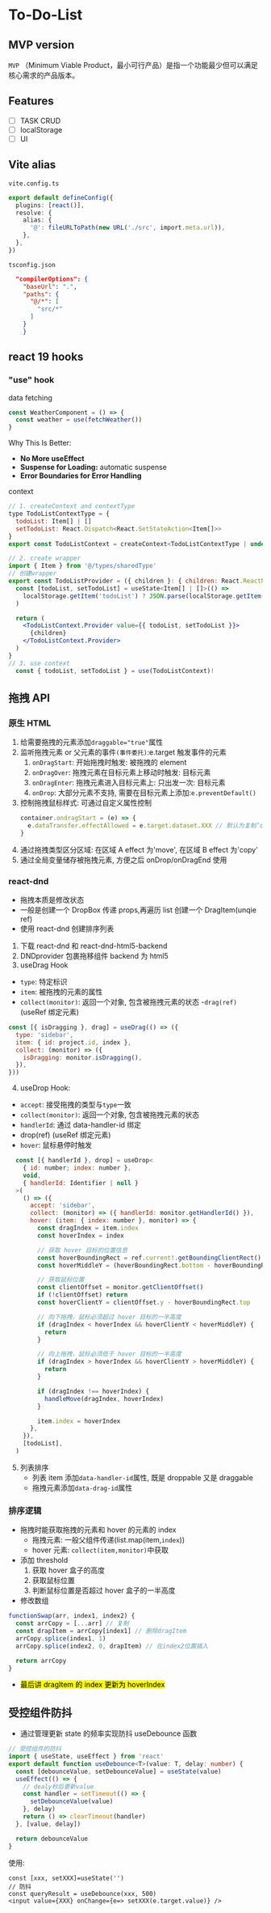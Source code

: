 # To-Do-List

## MVP version

`MVP` （Minimum Viable Product，最小可行产品）是指一个功能最少但可以满足核心需求的产品版本。

## Features

- [ ] TASK CRUD
- [ ] localStorage
- [ ] UI

## Vite alias

`vite.config.ts`

```ts
export default defineConfig({
  plugins: [react()],
  resolve: {
    alias: {
      '@': fileURLToPath(new URL('./src', import.meta.url)),
    },
  },
})
```

`tsconfig.json`

```json
  "compilerOptions": {
    "baseUrl": ".",
    "paths": {
      "@/*": [
        "src/*"
      ]
    }
    }
```

## react 19 hooks

### "use" hook

data fetching

```jsx
const WeatherComponent = () => {
  const weather = use(fetchWeather())
}
```

Why This Is Better:

- **No More useEffect**
- **Suspense for Loading:** automatic suspense
- **Error Boundaries for Error Handling**

context

```jsx
// 1. createContext and contextType
type TodoListContextType = {
  todoList: Item[] | []
  setTodoList: React.Dispatch<React.SetStateAction<Item[]>>
}
export const TodoListContext = createContext<TodoListContextType | undefined>(undefined)

// 2. create wrapper
import { Item } from '@/types/sharedType'
// 创建wrapper
export const TodoListProvider = ({ children }: { children: React.ReactNode }) => {
  const [todoList, setTodoList] = useState<Item[] | []>(() =>
    localStorage.getItem('todoList') ? JSON.parse(localStorage.getItem('todoList')!) : [],
  )

  return (
    <TodoListContext.Provider value={{ todoList, setTodoList }}>
      {children}
    </TodoListContext.Provider>
  )
}
// 3. use context
  const { todoList, setTodoList } = use(TodoListContext)!
```

## 拖拽 API

### 原生 HTML

1. 给需要拖拽的元素添加`draggable="true"`属性
2. 监听拖拽元素 or 父元素的事件`(事件委托)`:e.target 触发事件的元素
   1. `onDragStart`: 开始拖拽时触发: 被拖拽的 element
   2. `onDragOver`: 拖拽元素在目标元素上移动时触发: 目标元素
   3. `onDragEnter`: 拖拽元素进入目标元素上: 只出发一次: 目标元素
   4. `onDrop`: 大部分元素不支持, 需要在目标元素上添加:`e.preventDefault()`
3. 控制拖拽鼠标样式:
   可通过自定义属性控制
   ```js
   container.ondragStart = (e) => {
     e.dataTransfer.effectAllowed = e.target.dataset.XXX // 默认为复制‘copy’的鼠标样式
   }
   ```
4. 通过拖拽类型区分区域: 在区域 A effect 为'move', 在区域 B effect 为'copy'
5. 通过全局变量储存被拖拽元素, 方便之后 onDrop/onDragEnd 使用

### react-dnd

- 拖拽本质是修改状态
- 一般是创建一个 DropBox 传递 props,再遍历 list 创建一个 DragItem(unqie ref)
- 使用 react-dnd 创建排序列表

1. 下载 react-dnd 和 react-dnd-html5-backend
2. DNDprovider 包裹拖移组件 backend 为 html5
3. useDrag Hook<br>

- `type`: 特定标识
- `item`: 被拖拽的元素的属性
- `collect(monitor)`: 返回一个对象, 包含被拖拽元素的状态 -`drag(ref)`(useRef 绑定元素)

```jsx
const [{ isDragging }, drag] = useDrag(() => ({
  type: 'sidebar',
  item: { id: project.id, index },
  collect: (monitor) => ({
    isDragging: monitor.isDragging(),
  }),
}))
```

4. useDrop Hook:

- `accept`: 接受拖拽的类型与`type`一致
- `collect(monitor)`: 返回一个对象, 包含被拖拽元素的状态
- `handlerId`: 通过 data-handler-id 绑定
- drop(ref) (useRef 绑定元素)
- `hover`: 鼠标悬停时触发

```jsx
  const [{ handlerId }, drop] = useDrop<
    { id: number; index: number },
    void,
    { handlerId: Identifier | null }
  >(
    () => ({
      accept: 'sidebar',
      collect: (monitor) => ({ handlerId: monitor.getHandlerId() }),
      hover: (item: { index: number }, monitor) => {
        const dragIndex = item.index
        const hoverIndex = index

        // 获取 hover 目标的位置信息
        const hoverBoundingRect = ref.current!.getBoundingClientRect()
        const hoverMiddleY = (hoverBoundingRect.bottom - hoverBoundingRect.top) / 2

        // 获取鼠标位置
        const clientOffset = monitor.getClientOffset()
        if (!clientOffset) return
        const hoverClientY = clientOffset.y - hoverBoundingRect.top

        // 向下拖拽，鼠标必须超过 hover 目标的一半高度
        if (dragIndex < hoverIndex && hoverClientY < hoverMiddleY) {
          return
        }

        // 向上拖拽，鼠标必须低于 hover 目标的一半高度
        if (dragIndex > hoverIndex && hoverClientY > hoverMiddleY) {
          return
        }

        if (dragIndex !== hoverIndex) {
          handleMove(dragIndex, hoverIndex)
        }

        item.index = hoverIndex
      },
    }),
    [todoList],
  )
```

5. 列表排序
   - 列表 item 添加`data-handler-id`属性, 既是 droppable 又是 draggable
   - 拖拽元素添加`data-drag-id`属性

### 排序逻辑

- 拖拽时能获取拖拽的元素和 hover 的元素的 index
  - 拖拽元素: 一般父组件传递(list.map(item,`index`))
  - hover 元素: `collect(item,monitor)`中获取
- 添加 threshold
  1. 获取 hover 盒子的高度
  2. 获取鼠标位置
  3. 判断鼠标位置是否超过 hover 盒子的一半高度
- 修改数组

```js
functionSwap(arr, index1, index2) {
  const arrCopy = [...arr] // 复制
  const drapItem = arrCopy[index1] // 删除dragItem
  arrCopy.splice(index1, 1)
  arrCopy.splice(index2, 0, drapItem) // 在index2位置插入

  return arrCopy
}
```

- <mark>最后讲 dragItem 的 index 更新为 hoverIndex</mark>

## 受控组件防抖

- 通过管理更新 state 的频率实现防抖
  useDebounce 函数

```ts
// 受控组件的防抖
import { useState, useEffect } from 'react'
export default function useDebounce<T>(value: T, delay: number) {
  const [debounceValue, setDebounceValue] = useState(value)
  useEffect(() => {
    // dealy秒后更新value
    const handler = setTimeout(() => {
      setDebounceValue(value)
    }, delay)
    return () => clearTimeout(handler)
  }, [value, delay])

  return debounceValue
}
```

使用:

```tsx
const [xxx, setXXX]=useState('')
// 防抖
const queryResult = useDebounce(xxx, 500)
<input value={XXX} onChange={e=> setXXX(e.target.value)} />
```
